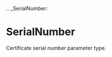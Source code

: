 [//]: # (THE CONTENT BELOW IS GENERATED. DO NOT EDIT.)
.. _SerialNumber:

# SerialNumber
[//]: # (ADD YOUR NOTES BELOW. THESE WILL BE PICKED EVERY TIME THE DOCS ARE REGENERATED. //end)

Certificate serial number parameter type.
